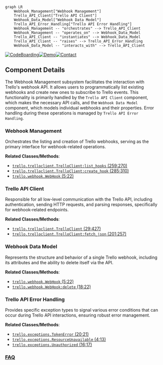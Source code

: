 ```mermaid
graph LR
    Webhook_Management["Webhook Management"]
    Trello_API_Client["Trello API Client"]
    Webhook_Data_Model["Webhook Data Model"]
    Trello_API_Error_Handling["Trello API Error Handling"]
    Webhook_Management -- "orchestrates" --> Trello_API_Client
    Webhook_Management -- "operates_on" --> Webhook_Data_Model
    Trello_API_Client -- "instantiates" --> Webhook_Data_Model
    Trello_API_Client -- "raises" --> Trello_API_Error_Handling
    Webhook_Data_Model -- "interacts_with" --> Trello_API_Client
```
[![CodeBoarding](https://img.shields.io/badge/Generated%20by-CodeBoarding-9cf?style=flat-square)](https://github.com/CodeBoarding/GeneratedOnBoardings)[![Demo](https://img.shields.io/badge/Try%20our-Demo-blue?style=flat-square)](https://www.codeboarding.org/demo)[![Contact](https://img.shields.io/badge/Contact%20us%20-%20contact@codeboarding.org-lightgrey?style=flat-square)](mailto:contact@codeboarding.org)

## Component Details

The Webhook Management subsystem facilitates the interaction with Trello's webhook API. It allows users to programmatically list existing webhooks and create new ones to subscribe to Trello events. This functionality is primarily handled by the `Trello API Client` component, which makes the necessary API calls, and the `Webhook Data Model` component, which models individual webhooks and their properties. Error handling during these operations is managed by `Trello API Error Handling`.

### Webhook Management
Orchestrates the listing and creation of Trello webhooks, serving as the primary interface for webhook-related operations.


**Related Classes/Methods**:

- <a href="https://github.com/sarumont/py-trello/blob/master/trello/trelloclient.py#L259-L270" target="_blank" rel="noopener noreferrer">`trello.trelloclient.TrelloClient:list_hooks` (259:270)</a>
- <a href="https://github.com/sarumont/py-trello/blob/master/trello/trelloclient.py#L285-L310" target="_blank" rel="noopener noreferrer">`trello.trelloclient.TrelloClient:create_hook` (285:310)</a>
- <a href="https://github.com/sarumont/py-trello/blob/master/trello/webhook.py#L5-L22" target="_blank" rel="noopener noreferrer">`trello.webhook.WebHook` (5:22)</a>


### Trello API Client
Responsible for all low-level communication with the Trello API, including authentication, sending HTTP requests, and parsing responses, specifically for webhook-related endpoints.


**Related Classes/Methods**:

- <a href="https://github.com/sarumont/py-trello/blob/master/trello/trelloclient.py#L29-L427" target="_blank" rel="noopener noreferrer">`trello.trelloclient.TrelloClient` (29:427)</a>
- <a href="https://github.com/sarumont/py-trello/blob/master/trello/trelloclient.py#L201-L257" target="_blank" rel="noopener noreferrer">`trello.trelloclient.TrelloClient:fetch_json` (201:257)</a>


### Webhook Data Model
Represents the structure and behavior of a single Trello webhook, including its attributes and the ability to delete itself via the API.


**Related Classes/Methods**:

- <a href="https://github.com/sarumont/py-trello/blob/master/trello/webhook.py#L5-L22" target="_blank" rel="noopener noreferrer">`trello.webhook.WebHook` (5:22)</a>
- <a href="https://github.com/sarumont/py-trello/blob/master/trello/webhook.py#L18-L22" target="_blank" rel="noopener noreferrer">`trello.webhook.WebHook:delete` (18:22)</a>


### Trello API Error Handling
Provides specific exception types to signal various error conditions that can occur during Trello API interactions, ensuring robust error management.


**Related Classes/Methods**:

- <a href="https://github.com/sarumont/py-trello/blob/master/trello/exceptions.py#L20-L21" target="_blank" rel="noopener noreferrer">`trello.exceptions.TokenError` (20:21)</a>
- <a href="https://github.com/sarumont/py-trello/blob/master/trello/exceptions.py#L4-L13" target="_blank" rel="noopener noreferrer">`trello.exceptions.ResourceUnavailable` (4:13)</a>
- <a href="https://github.com/sarumont/py-trello/blob/master/trello/exceptions.py#L16-L17" target="_blank" rel="noopener noreferrer">`trello.exceptions.Unauthorized` (16:17)</a>




### [FAQ](https://github.com/CodeBoarding/GeneratedOnBoardings/tree/main?tab=readme-ov-file#faq)